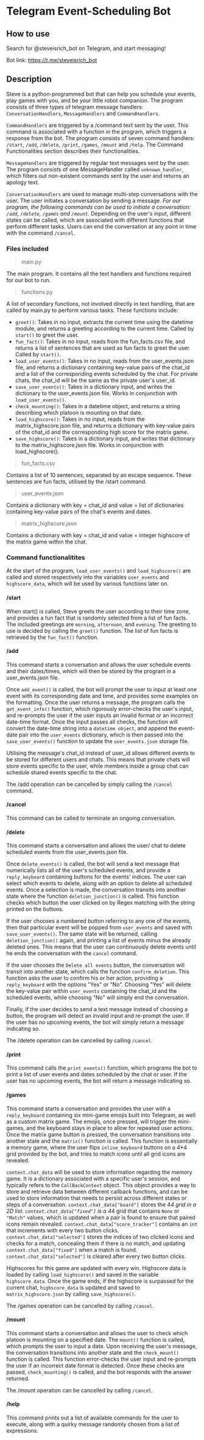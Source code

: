 # Telegram Event-Scheduling Bot
## How to use
Search for @steveisrich_bot on Telegram, and start messaging!

Bot link: https://t.me/steveisrich_bot

## Description
Steve is a python-programmed bot that can help you schedule your events, play games with you, and be your little robot companion. The program consists of three types of telegram message handlers: `ConversationHandlers`, `MessageHandlers` and `CommandHandlers`.

`CommandHandlers` are triggered by a /command text sent by the user. This command is associated with a function in the program, which triggers a response from the bot. The program consists of seven command handlers: `/start`, `/add`, `/delete`, `/print`, `/games`, `/mount` and `/help`. The Command Functionalities section describes their functionalities.

`MessageHandlers` are triggered by regular text messages sent by the user. The program consists of one MessageHandler called `unknown_handler`, which filters out non-existent commands sent by the user and returns an apology text.

`ConversationHandlers` are used to manage multi-step conversations with the user. The user initiates a conversation by sending a message. _For our program, the following commands can be used to initiate a conversation: `/add`, `/delete`, `/games` and `/mount`._ Depending on the user's input, different states can be called, which are associated with different functions that perform different tasks. Users can end the conversation at any point in time with the command `/cancel`.

### Files included
> main.py

The main program. It contains all the text handlers and functions required for our bot to run.

> functions.py

A list of secondary functions, not involved directly in text handling, that are called by main.py to perform various tasks. These functions include:

- `greet()`: Takes in no input, extracts the current time using the datetime module, and returns a greeting according to the current time. Called by `start()` to greet the user.
- `fun_fact()`: Takes in no input, reads from the fun_facts.csv file, and returns a list of sentences that are used as fun facts to greet the user. Called by `start()`.
- `load_user_events()`: Takes in no input, reads from the user_events.json file, and returns a dictionary containing key-value pairs of the chat_id and a list of the corresponding events scheduled by the chat. For private chats, the chat_id will be the same as the private user's user_id.
- `save_user_events()`: Takes in a dictionary input, and writes the dictionary to the user_events.json file. Works in conjunction with `load_user_events()`.
- `check_mounting()`: Takes in a datetime object, and returns a string describing which platoon is mounting on that date.
- `load_highscore()`: Takes in no input, reads from the matrix_highscore.json file, and returns a dictionary with key-value pairs of the chat_id and the corresponding high score for the matrix game.
- `save_highscore()`: Takes in a dictionary input, and writes that dictionary to the matrix_highscore.json file. Works in conjunction with load_highscore().

> fun_facts.csv

Contains a list of 10 sentences, separated by an escape sequence. These sentences are fun facts, utilised by the /start command.

> user_events.json

Contains a dictionary with key = chat_id and value = list of dictionaries containing key-value pairs of the chat's events and dates.

> matrix_highscore.json

Contains a dictionary with key = chat_id and value = integer highscore of the matrix game within the chat.

### Command functionalitites
At the start of the program, `load_user_events()` and `load_highscore()` are called and stored respectively into the variables `user_events` and `highscore_data`, which will be used by various functions later on.

#### /start
When start() is called, Steve greets the user according to their time zone, and provides a fun fact that is randomly selected from a list of fun facts. The included greetings are `morning`, `afternoon`, and `evening`. The greeting to use is decided by calling the `greet()` function. The list of fun facts is retrieved by the `fun_fact()` function.

#### /add
This command starts a conversation and allows the user schedule events and their dates/times, which will then be stored by the program in a user_events.json file. 

Once `add_event()` is called, the bot will prompt the user to input at least one event with its corresponding date and time, and provides some examples on the formatting. Once the user returns a message, the program calls the `get_event_info()` function, which rigorously error-checks the user's input, and re-prompts the user if the user inputs an invalid format or an incorrect date-time format. Once the input passes all checks, the function will convert the date-time string into a `datetime object`, and append the event-date pair into the `user_events` dictionary, which is then passed into the `save_user_events()` function to update the `user_events.json` storage file. 

Utilising the message's chat_id instead of user_id allows different events to be stored for different users and chats. This means that private chats will store events specific to the user, while members inside a group chat can schedule shared events specific to the chat.

The /add operation can be cancelled by simply calling the `/cancel` command.

#### /cancel
This command can be called to terminate an ongoing conversation.

#### /delete
This command starts a conversation and allows the user/ chat to delete scheduled events from the user_events.json file.

Once `delete_events()` is called, the bot will send a text message that numerically lists all of the user's scheduled events, and provide a `reply_keyboard` containing buttons for the events' indices. The user can select which events to delete, along with an option to delete all scheduled events. Once a selection is made, the conversation transits into another state where the function `deletion_junction()` is called. This function checks which button the user clicked on by Regex matching with the string printed on the buttons. 

If the user chooses a numbered button referring to any one of the events, then that particular event will be popped from `user_events` and saved with `save_user_events()`. The same state will be returned, calling `deletion_junction()` again, and printing a list of events minus the already deleted ones. This means that the user can continuously delete events until he ends the conversation with the `cancel` command.

 If the user chooses the `Delete all events` button, the conversation will transit into another state, which calls the function `confirm_deletion`. This function asks the user to confirm his or her action, providing a `reply_keyboard` with the options "Yes" or "No". Choosing "Yes" will delete the key-value pair within `user_events` containing the chat_id and the scheduled events, while choosing "No" will simply end the conversation. 
 
 Finally, if the user decides to send a text message instead of choosing a button, the program will detect an invalid input and re-prompt the user. If the user has no upcoming events, the bot will simply return a message indicating so.

The /delete operation can be cancelled by calling `/cancel`.

#### /print
This command calls the `print_events()` function, which programs the bot to print a list of user events and dates scheduled by the chat or user. If the user has no upcoming events, the bot will return a message indicating so.

#### /games
This command starts a conversation and provides the user with a `reply_keyboard` containing six mini-game emojis built into Telegram, as well as a custom matrix game. The emojis, once pressed, will trigger the mini-games, and the keyboard stays in place to allow for repeated user actions. Once the matrix game button is pressed, the conversation transitions into another state and the `matrix()` function is called. This function is essentially a memory game, where the user flips `inline_keyboard` buttons on a 4*4 grid provided by the bot, and tries to match icons until all grid icons are revealed.

`context.chat_data` will be used to store information regarding the memory game. It is a dictionary associated with a specific user's session, and typically refers to the `CallBackContext` object. This object provides a way to store and retrieve data between different callback functions, and can be used to store information that needs to persist across different states or steps of a conversation. `context.chat_data["board"]` stores the 4*4 grid in a 2D list. `context.chat_data["fixed"]` is a 4*4 grid that contains `None` or `"Match"` values, which is updated when a pair is found to ensure that paired icons remain revealed. `context.chat_data["score_tracker"]` contains an `int` that increments with every two button clicks. `context.chat_data["selected"]` stores the indices of two clicked icons and checks for a match, concealing them if there is no match, and updating `context.chat_data["fixed"]` when a match is found. `context.chat_data["selected"]` is cleared after every two button clicks.

Highscores for this game are updated with every win. Highscore data is loaded by calling `load_highscore()` and saved in the variable `highscore_data`. Once the game ends, if the highscore is surpassed for the current chat, `highscore_data` is updated and saved to `matrix_highscore.json` by calling `save_highscore()`.

The /games operation can be cancelled by calling `/cancel`.

#### /mount
This command starts a conversation and allows the user to check which platoon is mounting on a specified date. The `mount()` function is called, which prompts the user to input a date. Upon receiving the user's message, the conversation transitions into another state and the `check_mount()` function is called. This function error-checks the user input and re-prompts the user if an incorrect date format is detected. Once these checks are passed, `check_mounting()` is called, and the bot responds with the answer returned.

The /mount operation can be cancelled by calling `/cancel`.

#### /help
This command prints out a list of available commands for the user to execute, along with a quirky message randomly chosen from a list of expressions.
